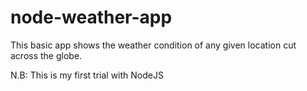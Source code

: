 # node-weather-app

This basic app shows the weather condition of any given location 
cut across the globe.

N.B: This is my first trial with NodeJS
